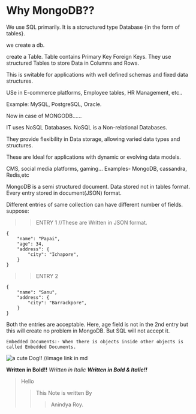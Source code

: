 # Why MongoDB??
We use SQL primarily. It is a stcructured type Database {in the form of tables}.

we create a db.

create a Table. Table contains Primary Key Foreign Keys.
They use structured Tables to store Data in Columns and Rows.

This is switable for applications with well defined schemas and fixed data structures.

USe in E-commerce platforms, Employee tables, HR Management, etc..

Example: MySQL, PostgreSQL, Oracle.

Now in case of MONGODB......

IT uses NoSQL Databases.
NoSQL is a Non-relational Databases.

They provide flexibility in Data storage, allowing varied data types and structures.

These are Ideal for applications with dynamic or evolving data models.

CMS, social media platforms, gaming...
 Examples- MongoDB, cassandra, Redis,etc



MongoDB is a semi structured document. Data stored not in tables format.
Every entry stored in document(JSON) format. 

Different entries of same collection can have different number of fields.  
suppose:
>>ENTRY 1          //These are Written in JSON format.
```
{
    "name": "Papai",
    "age": 34,
    "address": {
        "city": "Ichapore",
    }
}
```
>>ENTRY 2 
```
{
    "name": "Sanu",
    "address": {
        "city": "Barrackpore",
    }
}
```
Both the entries are acceptable. 
Here, age field is not in the 2nd entry but this will create no problem in MongoDB. But SQL will not accept it.

```Embedded Documents:- When there is objects inside other objects is called Embedded Documents.```

![a cute Dog!!](https://picsum.photos/id/237/200/300)  //image link in md

**Written in Bold!!**
*Written in Italic*
***Written in Bold & Italic!!***

>Hello
>>This Note is written By
>>>Anindya Roy.
